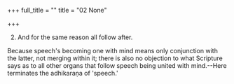 +++
full_title = ""
title = "02 None"

+++




2. And for the same reason all follow after.

Because speech's becoming one with mind means only conjunction with the latter, not merging within it; there is also no objection to what Scripture says as to all other organs that follow speech being united with mind.--Here terminates the adhikaraṇa of 'speech.'


